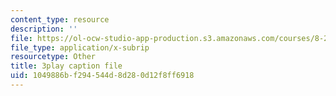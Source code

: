 ```yaml
---
content_type: resource
description: ''
file: https://ol-ocw-studio-app-production.s3.amazonaws.com/courses/8-20-introduction-to-special-relativity-january-iap-2021/1049886bf294544d8d280d12f8ff6918_Wd5s5uLk7xs.vtt
file_type: application/x-subrip
resourcetype: Other
title: 3play caption file
uid: 1049886b-f294-544d-8d28-0d12f8ff6918
---
```

